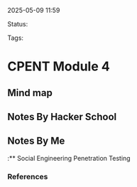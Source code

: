 2025-05-09 11:59

Status:

Tags:

# CPENT Module 4


## Mind map 


## Notes By Hacker School


## Notes By Me


:** Social Engineering Penetration Testing
### References
